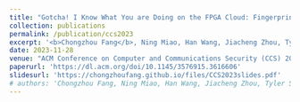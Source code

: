 ```yaml
---
title: "Gotcha! I Know What You are Doing on the FPGA Cloud: Fingerprinting Co-Located Cloud FPGA Accelerators via Measuring Communication Links"
collection: publications
permalink: /publication/ccs2023
excerpt: '<b>Chongzhou Fang</b>, Ning Miao, Han Wang, Jiacheng Zhou, Tyler Sheaves, John M. Emmert, Avesta Sasan and Houman Homayoun'
date: 2023-11-28
venue: "ACM Conference on Computer and Communications Security (CCS) 2023 (Acceptance rate: 19.0%) <br><span style=\"color:red\"><b>CSAW'24 Applied Research Competition Final List (Finalist selection rate: 7.73%)</b></span>"
paperurl: 'https://dl.acm.org/doi/10.1145/3576915.3616606'
slidesurl: 'https://chongzhoufang.github.io/files/CCS2023slides.pdf'
# authors: 'Chongzhou Fang, Ning Miao, Han Wang, Jiacheng Zhou, Tyler Sheaves, John M. Emmert, Avesta Sasan and Houman Homayoun'
---
```

